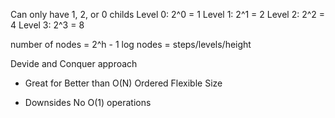 Can only have 1, 2, or 0 childs
Level 0: 2^0 = 1
Level 1: 2^1 = 2
Level 2: 2^2 = 4
Level 3: 2^3 = 8

number of nodes = 2^h - 1
log nodes = steps/levels/height

Devide and Conquer approach

- Great for
Better than O(N)
Ordered
Flexible Size

- Downsides
No O(1) operations